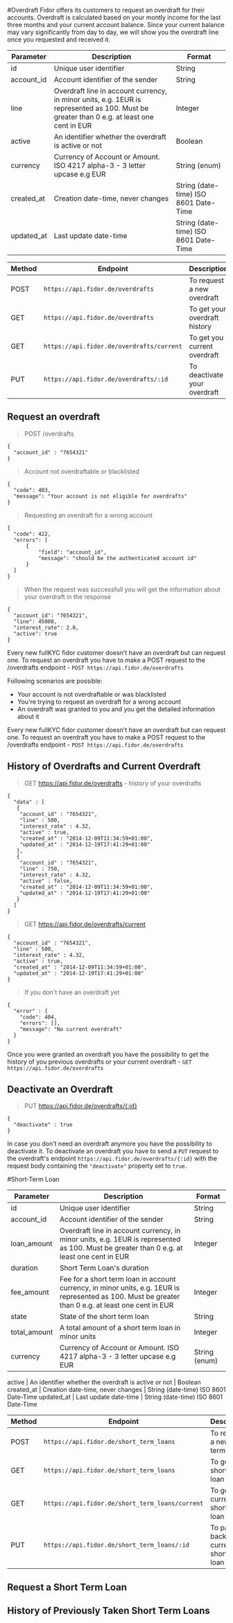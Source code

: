 #Overdraft
Fidor offers its customers to request an overdraft for their accounts. Overdraft is calculated based on your montly income for the last three months and your current account balance. Since your current balance may vary significantly from day to day, we will show you the overdraft line once you requested and received it.

Parameter | Description | Format
--------- | ----------- | -----------
id   | Unique user identifier | String
account_id | Account identifier of the sender | String
line | Overdraft line in account currency, in minor units, e.g. 1EUR is represented as 100. Must be greater than 0 e.g. at least one cent in EUR | Integer
active | An identifier whether the overdraft is active or not | Boolean
currency | Currency of Account or Amount. ISO 4217 alpha-3 - 3 letter upcase e.g EUR | String (enum)
created_at | Creation date-time, never changes | String (date-time) ISO 8601 Date-Time
updated_at | Last update date-time | String (date-time) ISO 8601 Date-Time


Method    | Endpoint    | Description
--------- | ----------- | -----------
POST | `https://api.fidor.de/overdrafts` | To request a new overdraft
GET | `https://api.fidor.de/overdrafts` | To get your overdraft history
GET | `https://api.fidor.de/overdrafts/current` | To get you current overdraft
PUT | `https://api.fidor.de/overdrafts/:id` | To deactivate your overdraft

## Request an overdraft
> POST /overdrafts

```
{
  "account_id" : "7654321"
}
```

> Account not overdraftable or blacklisted

```
{
  "code": 403,
  "message": "Your account is not eligible for overdrafts"
}
```

> Requesting an overdraft for a wrong account

```
{
  "code": 422,
  "errors": [
      {
          "field": "account_id",
          "message": "should be the authenticated account id"
      }
  ]
}
```

> When the request was successfull you will get the information about your overdraft in the response

```
{
  "account_id": "7654321",
  "line": 45000,
  "interest_rate": 2.0,
  "active": true
}
```

Every new fullKYC fidor customer doesn't have an overdraft but can request one. To request an overdraft you have to make a POST request to the /overdrafts endpoint - `POST https://api.fidor.de/overdrafts`

Following scenarios are possible:

- Your account is not overdraftable or was blacklisted
- You're trying to request an overdraft for a wrong account
- An overdraft was granted to you and you get the detailed information about it


Every new fullKYC fidor customer doesn't have an overdraft but can request one. To request an overdraft you have to make a POST request to the /overdrafts endpoint - `POST https://api.fidor.de/overdrafts`

## History of Overdrafts and Current Overdraft
> GET https://api.fidor.de/overdrafts - history of your overdrafts

```
{
  "data" : [
   {
    "account_id" : "7654321",
    "line" : 500,
    "interest_rate" : 4.32,
    "active" : true,
    "created_at" : "2014-12-09T11:34:59+01:00",
    "updated_at" : "2014-12-19T17:41:29+01:00"
   },
   {
    "account_id" : "7654321", 
    "line" : 750,
    "interest_rate" : 4.32,
    "active" : false,
    "created_at" : "2014-12-09T11:34:59+01:00",
    "updated_at" : "2014-12-19T17:41:29+01:00"
   }
  ]
}
```

> GET https://api.fidor.de/overdrafts/current

```
{
  "account_id" : "7654321",
  "line" : 500,
  "interest_rate" : 4.32,
  "active" : true,
  "created_at" : "2014-12-09T11:34:59+01:00",
  "updated_at" : "2014-12-19T17:41:29+01:00"
}
```

> If you don't have an overdraft yet

```
{
  "error" : {
    "code": 404,
    "errors": [],
    "message": "No current overdraft"
  }
}
```

Once you were granted an overdraft you have the possibility to get the history of you previous overdrafts or your current overdraft - `GET https://api.fidor.de/overdrafts`


## Deactivate an Overdraft
> PUT https://api.fidor.de/overdrafts/{:id}

```
{
  "deactivate" : true
}
```

In case you don't need an overdraft anymore you have the possibility to deactivate it. To deactivate an overdraft you have to send a `PUT` request to the overdraft's endpoint `https://api.fidor.de/overdrafts/{:id}` with the request body containing the `"deactivate"` property set to `true`.

#Short-Term Loan

Parameter | Description | Format
--------- | ----------- | -----------
id   | Unique user identifier | String
account_id | Account identifier of the sender | String
loan_amount | Overdraft line in account currency, in minor units, e.g. 1EUR is represented as 100. Must be greater than 0 e.g. at least one cent in EUR | Integer
duration | Short Term Loan's duration | 
fee_amount | Fee for a short term loan in account currency, in minor units, e.g. 1EUR is represented as 100. Must be greater than 0 e.g. at least one cent in EUR| Integer
state | State of the short term loan | String
total_amount | A total amount of a short term loan in minor units | Integer
currency | Currency of Account or Amount. ISO 4217 alpha-3 - 3 letter upcase e.g EUR | String (enum)

active | An identifier whether the overdraft is active or not | Boolean
created_at | Creation date-time, never changes | String (date-time) ISO 8601 Date-Time
updated_at | Last update date-time | String (date-time) ISO 8601 Date-Time


Method    | Endpoint    | Description
--------- | ----------- | -----------
POST | `https://api.fidor.de/short_term_loans` | To request a new short term loan
GET | `https://api.fidor.de/short_term_loans` | To get short term loan history
GET | `https://api.fidor.de/short_term_loans/current` | To get the current short term loan
PUT | `https://api.fidor.de/short_term_loans/:id` | To pay back current short term loan

## Request a Short Term Loan

## History of Previously Taken Short Term Loans
